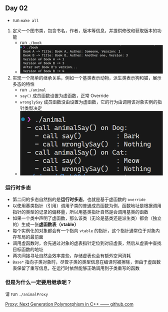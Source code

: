 ## Day 02

- run `make all`

1. 定义一个图书类，包含书名，作者，版本等信息，并提供修改和获取版本的功能
    - run `./book`
    - ![01_book](static/01_book.png)
2. 实现一个简单的继承关系，例如一个基类表示动物，派生类表示狗和猫，展示多态的特性
    - run `./animal`
    - `say()` 成员函数设置为虚函数，正常 Override
    - `wronglySay` 成员函数没由设置为虚函数，它的行为由调用该对象实例的指针类型决定
    - ![02 animal](static/02_animal.png)

### 运行时多态

- 第二问的多态自然指的是**运行时多态**，也就是基于虚函数的 `override`
- 以使用基类指针（引用）调用子类的普通成员函数为例，函数地址是根据调用指针的类型的记录的偏移量，所以用基类指针自然是会调用基类的函数
- 如果一个类中声明了虚函数，那么该类（无论是基类还是派生类）都会（独立的）生成一张**虚函数表（vtable）**
- 每个实例化的对象都会有一个指向 `vtable` 的指针，这个指针通常位于对象内存布局的最前面
- 调用虚函数时，会先通过对象的虚表指针定位到对应虚表，然后从虚表中查找目标函数的地址
- 两次间接寻址自然会效率差些，存储虚表也会有额外空间消耗
- `Base*` 指向子类对象时，尽管子类的类型信息在编译时被擦除，但由于虚函数表保留了重写信息，在运行时依然能够正确调用到子类重写的函数

### 但是为什么一定要用继承呢？

请 run `./animalProxy`

[Proxy: Next Generation Polymorphism in C++ —— github.com](https://github.com/microsoft/proxy)
